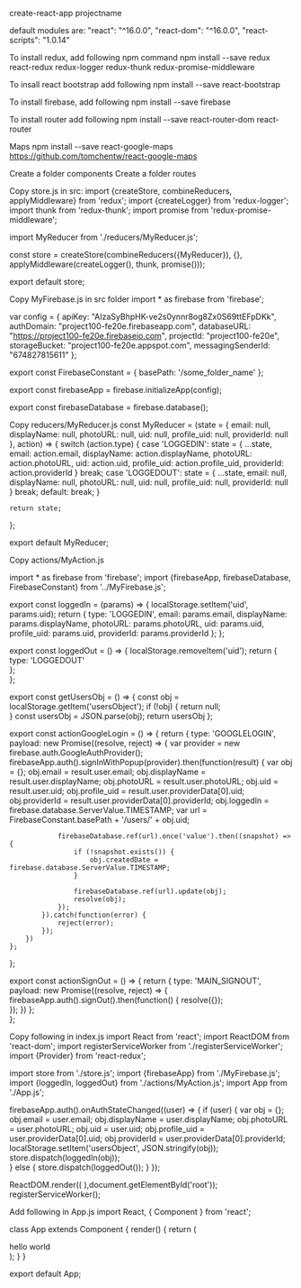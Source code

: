 create-react-app projectname

default modules are:
"react": "^16.0.0",
"react-dom": "^16.0.0",
"react-scripts": "1.0.14"

To install redux, add following npm command
npm install --save redux react-redux redux-logger redux-thunk redux-promise-middleware

To insall react bootstrap add following
npm install --save react-bootstrap

To install firebase, add following
npm install --save firebase

To install router add following
npm install --save react-router-dom react-router

Maps
npm install --save react-google-maps
https://github.com/tomchentw/react-google-maps


Create a folder components
Create a folder routes

Copy store.js in src:
import {createStore, combineReducers, applyMiddleware} from 'redux';
import {createLogger} from 'redux-logger';
import thunk from 'redux-thunk';
import promise from 'redux-promise-middleware';

import MyReducer from './reducers/MyReducer.js';

const store = createStore(combineReducers({MyReducer}), {}, applyMiddleware(createLogger(), thunk, promise()));

export default store;

Copy MyFirebase.js in src folder
import * as firebase from 'firebase';

var config = {
    apiKey: "AIzaSyBhpHK-ve2s0ynnr8og8Zx0S69ttEFpDKk",
	authDomain: "project100-fe20e.firebaseapp.com",
	databaseURL: "https://project100-fe20e.firebaseio.com",
	projectId: "project100-fe20e",
	storageBucket: "project100-fe20e.appspot.com",
	messagingSenderId: "674827815611"
  };

export const FirebaseConstant = {
	basePath: '/some_folder_name'
};

export const firebaseApp = firebase.initializeApp(config);

export const firebaseDatabase = firebase.database();


Copy reducers/MyReducer.js
const MyReducer = (state = {
	email: null,
	displayName: null,
	photoURL: null,
	uid: null,
	profile_uid: null,
	providerId: null
}, action) => {
	switch (action.type) {
		case 'LOGGEDIN':
			state = {
				...state,
				email: action.email,
				displayName: action.displayName,
				photoURL: action.photoURL,
				uid: action.uid,
				profile_uid: action.profile_uid,
				providerId: action.providerId
			}
			break;
		case 'LOGGEDOUT':
			state = {
				...state,
				email: null,
				displayName: null,
				photoURL: null,
				uid: null,
				profile_uid: null,
				providerId: null
			}
			break;
		default:
			break;
	}
	
	return state;
};

export default MyReducer;


Copy actions/MyAction.js


import * as firebase from 'firebase';
import {firebaseApp, firebaseDatabase, FirebaseConstant} from '../MyFirebase.js';


export const loggedIn = (params) => {
	localStorage.setItem('uid', params.uid);
	return {
		type: 'LOGGEDIN',
		email: params.email,
		displayName: params.displayName,
		photoURL: params.photoURL,
		uid: params.uid,
		profile_uid: params.uid,
		providerId: params.providerId
	};
};

export const loggedOut = () => {
	localStorage.removeItem('uid');
	return {
		type: 'LOGGEDOUT'	
	};	
};

export const getUsersObj = () => {
	const obj = localStorage.getItem('usersObject');
	if (!obj) {
		return null;	
	}
	const usersObj = JSON.parse(obj);
	return usersObj
};

export const actionGoogleLogin = () => {
	return {
		type: 'GOOGLELOGIN',
		payload: new Promise((resolve, reject) => {
			var provider = new firebase.auth.GoogleAuthProvider();
			firebaseApp.auth().signInWithPopup(provider).then(function(result) {
				var obj = {};
				obj.email = result.user.email;
				obj.displayName = result.user.displayName;
				obj.photoURL = result.user.photoURL;
				obj.uid = result.user.uid;
				obj.profile_uid = result.user.providerData[0].uid;
				obj.providerId = result.user.providerData[0].providerId;
				obj.loggedIn = firebase.database.ServerValue.TIMESTAMP;
				var url = FirebaseConstant.basePath + '/users/' + obj.uid;
				
				firebaseDatabase.ref(url).once('value').then((snapshot) => {
					if (!snapshot.exists()) {
						obj.createdDate = firebase.database.ServerValue.TIMESTAMP;	 
					}
					
					firebaseDatabase.ref(url).update(obj);
					resolve(obj);
				});
			}).catch(function(error) {
				reject(error);
			});
		})
	};	
	
};


export const actionSignOut = () => {
	return {
		type: 'MAIN_SIGNOUT',
		payload: new Promise((resolve, reject) => {
			firebaseApp.auth().signOut().then(function() {
				resolve({});						   
			});
		})
	};	
};






Copy following in index.js
import React from 'react';
import ReactDOM from 'react-dom';
import registerServiceWorker from './registerServiceWorker';
import {Provider} from 'react-redux';

import store from './store.js';
import {firebaseApp} from './MyFirebase.js';
import {loggedIn, loggedOut} from './actions/MyAction.js';
import App from './App.js';

firebaseApp.auth().onAuthStateChanged((user) => {
	if (user) {
		var obj = {};
		obj.email = user.email;
		obj.displayName = user.displayName;
		obj.photoURL = user.photoURL;
		obj.uid = user.uid;
		obj.profile_uid = user.providerData[0].uid;
		obj.providerId = user.providerData[0].providerId;
		localStorage.setItem('usersObject', JSON.stringify(obj));
		store.dispatch(loggedIn(obj));									  
	} else {
		store.dispatch(loggedOut());
	}
});


ReactDOM.render((
    <Provider store={store}>
		<App />
	</Provider>
),document.getElementById('root'));
registerServiceWorker();

Add following in App.js
import React, { Component } from 'react';

class App extends Component {
  render() {
    return (
      <div>
	  	hello world
      </div>
    );
  }
}

export default App;








